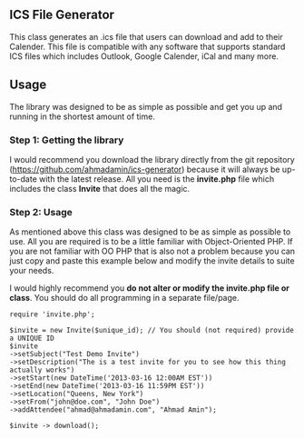 
## ICS File Generator

This class generates an .ics file that users can download and add to their Calender. This file is compatible with any software that supports
standard ICS files which includes Outlook, Google Calender, iCal and many more.

## Usage

The library was designed to be as simple as possible and get you up and running in the shortest amount of time.

### Step 1: Getting the library

I would recommend you download the library directly from the git repository (https://github.com/ahmadamin/ics-generator) because it will always 
be up-to-date with the latest release. All you need is the **invite.php** file which includes the class **Invite** that does all the magic.

### Step 2: Usage
As mentioned above this class was designed to be as simple as possible to use. All you are required is to be a little familiar with Object-Oriented
PHP. If you are not familiar with OO PHP that is also not a problem because you can just copy and paste this example below and modify the invite details
to suite your needs.

I would highly recommend you **do not alter or modify the invite.php file or class**. You should do all programming in a separate file/page.

    require 'invite.php';

    $invite = new Invite($unique_id); // You should (not required) provide a UNIQUE ID
    $invite 
	->setSubject("Test Demo Invite")
	->setDescription("The is a test invite for you to see how this thing actually works") 
	->setStart(new DateTime('2013-03-16 12:00AM EST'))
	->setEnd(new DateTime('2013-03-16 11:59PM EST'))
	->setLocation("Queens, New York")
	->setFrom("john@doe.com", "John Doe")
	->addAttendee("ahmad@ahmadamin.com", "Ahmad Amin");

    $invite -> download();